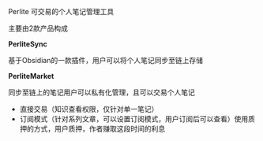 Perlite
可交易的个人笔记管理工具

主要由2款产品构成

**PerliteSync**

基于Obsidian的一款插件，用户可以将个人笔记同步至链上存储

**PerliteMarket**

同步至链上的笔记用户可以私有化管理，且可以交易个人笔记

- 直接交易（知识查看权限，仅针对单一笔记）
- 订阅模式（针对系列文章，可以设置订阅模式，用户订阅后可以查看）使用质押的方式，用户质押，作者赚取这段时间的利息